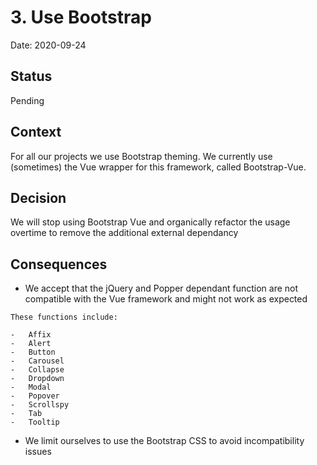 # 3. Use Bootstrap

Date: 2020-09-24

## Status

Pending

## Context

For all our projects we use Bootstrap theming. We currently use (sometimes) the
Vue wrapper for this framework, called Bootstrap-Vue. 


## Decision

We will stop using Bootstrap Vue and organically refactor the usage overtime
to remove the additional external dependancy

## Consequences

- We accept that the jQuery and Popper dependant function are not compatible with the Vue framework and might not work as expected

```
These functions include:

-   Affix
-   Alert
-   Button
-   Carousel
-   Collapse
-   Dropdown
-   Modal
-   Popover
-   Scrollspy
-   Tab
-   Tooltip
```

- We limit ourselves to use the Bootstrap CSS to avoid incompatibility issues 
